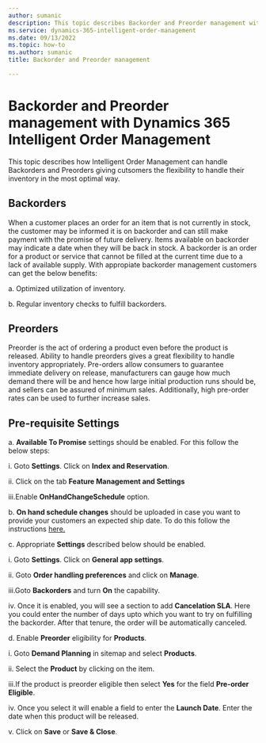 ```yaml
---
author: sumanic
description: This topic describes Backorder and Preorder management with D365 Intelligent Order Management.
ms.service: dynamics-365-intelligent-order-management
ms.date: 09/13/2022
ms.topic: how-to
ms.author: sumanic
title: Backorder and Preorder management

---
```


# Backorder and Preorder management with Dynamics 365 Intelligent Order Management

This topic describes how Intelligent Order Management can handle Backorders and Preorders giving cutsomers the flexibility to handle their inventory in the most optimal way.

## Backorders
When a customer places an order for an item that is not currently in stock, the customer may be informed it is on backorder and can still make payment with the promise of future delivery. Items available on backorder may indicate a date when they will be back in stock. 
A backorder is an order for a product or service that cannot be filled at the current time due to a lack of available supply.
With appropiate backorder management customers can get the below benefits:

a. Optimized utilization of inventory.

b. Regular inventory checks to fulfill backorders.

## Preorders
Preorder is the act of ordering a product even before the product is released. Ability to handle preorders gives a great flexibility to handle inventory appropriately.
Pre-orders allow consumers to guarantee immediate delivery on release, manufacturers can gauge how much demand there will be and hence how large initial production runs 
should be, and sellers can be assured of minimum sales. Additionally, high pre-order rates can be used to further increase sales.

## Pre-requisite Settings

a. **Available To Promise** settings should be enabled. For this follow the below steps:

   i.  Goto **Settings**. Click on **Index and Reservation**.
   
   ii. Click on the tab **Feature Management and Settings**
   
   iii.Enable **OnHandChangeSchedule** option.

b. **On hand schedule changes** should be uploaded in case you want to provide your customers an expected ship date. To do this follow the instructions [here.](https://docs.microsoft.com/en-us/dynamics365/supply-chain/inventory/inventory-visibility-available-to-promise)

c. Appropriate **Settings** described below should be enabled.

   i.  Goto **Settings**. Click on **General app settings**.
   
   ii. Goto **Order handling preferences**  and click on **Manage**.
   
   iii.Goto **Backorders** and turn **On** the capability.
   
   iv. Once it is enabled, you will see a section to add **Cancelation SLA**. Here you could enter the number of days upto which you want to try on fulfilling the backorder. After that tenure, the order will be automatically canceled.
   
d. Enable **Preorder** eligibility for **Products**. 
  
   i.  Goto **Demand Planning** in sitemap and select **Products**.
   
   ii. Select the **Product** by clicking on the item.
   
   iii.If the product is preorder eligible then select **Yes** for the field **Pre-order Eligible**.
   
   iv. Once you select it will enable a field to enter the **Launch Date**. Enter the date when this product will be released.
   
   v.  Click on **Save** or **Save & Close**.


